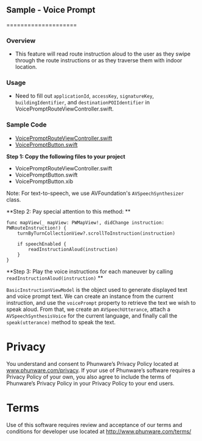 ## Sample - Voice Prompt
====================

### Overview
- This feature will read route instruction aloud to the user as they swipe through the route instructions or as they traverse them with indoor location.

### Usage

- Need to fill out `applicationId`, `accessKey`, `signatureKey`, `buildingIdentifier`, and `destinationPOIIdentifier` in VoicePromptRouteViewController.swift.

### Sample Code
- [VoicePromptRouteViewController.swift](https://github.com/phunware/maas-mapping-ios-sdk/blob/readme/Samples/MapScenarios/MapScenarios/Scenarios/Voice%20Prompt/VoicePromptRouteViewController.swift)
- [VoicePromptButton.swift](https://github.com/phunware/maas-mapping-ios-sdk/blob/readme/Samples/MapScenarios/MapScenarios/Scenarios/Voice%20Prompt/VoicePromptButton.swift)

**Step 1: Copy the following files to your project**

- VoicePromptRouteViewController.swift
- VoicePromptButton.swift
- VoicePromptButton.xib

Note: For text-to-speech, we use AVFoundation's `AVSpeechSynthesizer` class.

**Step 2: Pay special attention to this method: **

```
func mapView(_ mapView: PWMapView!, didChange instruction: PWRouteInstruction!) {
    turnByTurnCollectionView?.scrollToInstruction(instruction)
    
    if speechEnabled {
        readInstructionAloud(instruction)
    }
}
```

**Step 3: Play the voice instructions for each maneuver by calling `readInstructionAloud(instruction)` **

`BasicInstructionViewModel` is the object used to generate displayed text and voice prompt text. We can create an instance from the current instruction, and use the `voicePrompt` property to retrieve the text we wish to speak aloud. From that, we create an `AVSpeechUtterance`, attach a `AVSpeechSynthesisVoice` for the current language, and finally call the `speak(utterance)` method to speak the text.


# Privacy
You understand and consent to Phunware’s Privacy Policy located at www.phunware.com/privacy. If your use of Phunware’s software requires a Privacy Policy of your own, you also agree to include the terms of Phunware’s Privacy Policy in your Privacy Policy to your end users.

# Terms
Use of this software requires review and acceptance of our terms and conditions for developer use located at http://www.phunware.com/terms/
